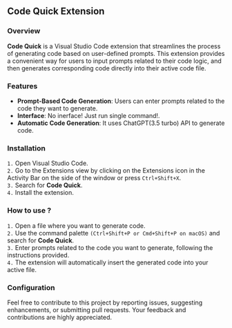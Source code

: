 ## Code Quick Extension

### Overview
**Code Quick** is a Visual Studio Code extension that streamlines the process of generating code based on user-defined prompts. This extension provides a convenient way for users to input prompts related to their code logic, and then generates corresponding code directly into their active code file.

### Features
- **Prompt-Based Code Generation**: Users can enter prompts related to the code they want to generate.
- **Interface**: No inerface! Just run single command!.
- **Automatic Code Generation**: It uses ChatGPT(3.5 turbo) API to generate code.

### Installation
`1.` Open Visual Studio Code.  
`2.` Go to the Extensions view by clicking on the Extensions icon in the Activity Bar on the side of the window or press `Ctrl+Shift+X`.  
`3.` Search for **Code Quick**.  
`4.` Install the extension.

### How to use ?
`1.` Open a file where you want to generate code.  
`2.` Use the command palette `(Ctrl+Shift+P or Cmd+Shift+P on macOS)` and search for **Code Quick**.  
`3.` Enter prompts related to the code you want to generate, following the instructions provided.  
`4.` The extension will automatically insert the generated code into your active file.  

### Configuration
Feel free to contribute to this project by reporting issues, suggesting enhancements, or submitting pull requests. Your feedback and contributions are highly appreciated.
